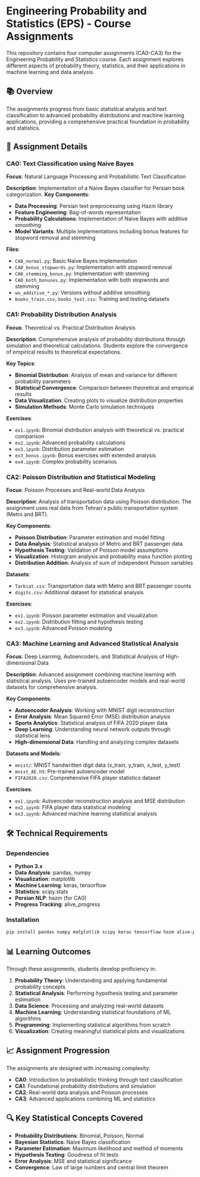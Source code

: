 # Engineering Probability and Statistics (EPS) - Course Assignments

This repository contains four computer assignments (CA0-CA3) for the Engineering Probability and Statistics course. Each assignment explores different aspects of probability theory, statistics, and their applications in machine learning and data analysis.

## 📚 Overview

The assignments progress from basic statistical analysis and text classification to advanced probability distributions and machine learning applications, providing a comprehensive practical foundation in probability and statistics.

## 📁 Assignment Details

### CA0: Text Classification using Naive Bayes
**Focus**: Natural Language Processing and Probabilistic Text Classification

**Description**: Implementation of a Naive Bayes classifier for Persian book categorization. 
**Key Components**:
- **Data Processing**: Persian text preprocessing using Hazm library
- **Feature Engineering**: Bag-of-words representation
- **Probability Calculations**: Implementation of Naive Bayes with additive smoothing
- **Model Variants**: Multiple implementations including bonus features for stopword removal and stemming

**Files**:
- `CA0_normal.py`: Basic Naive Bayes implementation
- `CA0_bonus_stopwords.py`: Implementation with stopword removal
- `CA0_stemming_bonus.py`: Implementation with stemming
- `CA0_both_bonuses.py`: Implementation with both stopwords and stemming
- `wo_additive_*.py`: Versions without additive smoothing
- `books_train.csv`, `books_test.csv`: Training and testing datasets

### CA1: Probability Distribution Analysis
**Focus**: Theoretical vs. Practical Distribution Analysis

**Description**: Comprehensive analysis of probability distributions through simulation and theoretical calculations. Students explore the convergence of empirical results to theoretical expectations.

**Key Topics**:
- **Binomial Distribution**: Analysis of mean and variance for different probability parameters
- **Statistical Convergence**: Comparison between theoretical and empirical results
- **Data Visualization**: Creating plots to visualize distribution properties
- **Simulation Methods**: Monte Carlo simulation techniques

**Exercises**:
- `ex1.ipynb`: Binomial distribution analysis with theoretical vs. practical comparison
- `ex2.ipynb`: Advanced probability calculations
- `ex3.ipynb`: Distribution parameter estimation
- `ex3_bonus.ipynb`: Bonus exercises with extended analysis
- `ex4.ipynb`: Complex probability scenarios

### CA2: Poisson Distribution and Statistical Modeling
**Focus**: Poisson Processes and Real-world Data Analysis

**Description**: Analysis of transportation data using Poisson distribution. The assignment uses real data from Tehran's public transportation system (Metro and BRT).

**Key Components**:
- **Poisson Distribution**: Parameter estimation and model fitting
- **Data Analysis**: Statistical analysis of Metro and BRT passenger data
- **Hypothesis Testing**: Validation of Poisson model assumptions
- **Visualization**: Histogram analysis and probability mass function plotting
- **Distribution Addition**: Analysis of sum of independent Poisson variables

**Datasets**:
- `Tarbiat.csv`: Transportation data with Metro and BRT passenger counts
- `digits.csv`: Additional dataset for statistical analysis

**Exercises**:
- `ex1.ipynb`: Poisson parameter estimation and visualization
- `ex2.ipynb`: Distribution fitting and hypothesis testing
- `ex3.ipynb`: Advanced Poisson modeling

### CA3: Machine Learning and Advanced Statistical Analysis
**Focus**: Deep Learning, Autoencoders, and Statistical Analysis of High-dimensional Data

**Description**: Advanced assignment combining machine learning with statistical analysis. Uses pre-trained autoencoder models and real-world datasets for comprehensive analysis.

**Key Components**:
- **Autoencoder Analysis**: Working with MNIST digit reconstruction
- **Error Analysis**: Mean Squared Error (MSE) distribution analysis
- **Sports Analytics**: Statistical analysis of FIFA 2020 player data
- **Deep Learning**: Understanding neural network outputs through statistical lens
- **High-dimensional Data**: Handling and analyzing complex datasets

**Datasets and Models**:
- `mnist/`: MNIST handwritten digit data (x_train, y_train, x_test, y_test)
- `mnist_AE.h5`: Pre-trained autoencoder model
- `FIFA2020.csv`: Comprehensive FIFA player statistics dataset

**Exercises**:
- `ex1.ipynb`: Autoencoder reconstruction analysis and MSE distribution
- `ex2.ipynb`: FIFA player data statistical modeling
- `ex3.ipynb`: Advanced machine learning statistical analysis

## 🛠️ Technical Requirements

### Dependencies
- **Python 3.x**
- **Data Analysis**: pandas, numpy
- **Visualization**: matplotlib
- **Machine Learning**: keras, tensorflow
- **Statistics**: scipy.stats
- **Persian NLP**: hazm (for CA0)
- **Progress Tracking**: alive_progress

### Installation
```bash
pip install pandas numpy matplotlib scipy keras tensorflow hazm alive-progress
```

## 📊 Learning Outcomes

Through these assignments, students develop proficiency in:

1. **Probability Theory**: Understanding and applying fundamental probability concepts
2. **Statistical Analysis**: Performing hypothesis testing and parameter estimation
3. **Data Science**: Processing and analyzing real-world datasets
4. **Machine Learning**: Understanding statistical foundations of ML algorithms
5. **Programming**: Implementing statistical algorithms from scratch
6. **Visualization**: Creating meaningful statistical plots and visualizations

## 📈 Assignment Progression

The assignments are designed with increasing complexity:

- **CA0**: Introduction to probabilistic thinking through text classification
- **CA1**: Foundational probability distributions and simulation
- **CA2**: Real-world data analysis and Poisson processes
- **CA3**: Advanced applications combining ML and statistics

## 🔍 Key Statistical Concepts Covered

- **Probability Distributions**: Binomial, Poisson, Normal
- **Bayesian Statistics**: Naive Bayes classification
- **Parameter Estimation**: Maximum likelihood and method of moments
- **Hypothesis Testing**: Goodness of fit tests
- **Error Analysis**: MSE and statistical significance
- **Convergence**: Law of large numbers and central limit theorem
